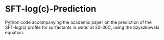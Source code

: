 # SFT-log(c)-Prediction
Python code accompanying the academic paper on the prediction of the SFT-log(c) profile for surfactants in water at 20-30C, using the Szyszkowski equation.
